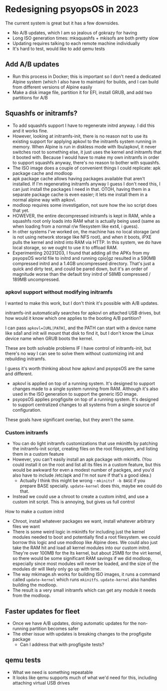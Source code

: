 # Redesigning psyopsOS in 2023

The current system is great but it has a few downsides.

- No A/B updates, which I am so jealous of gokrazy for having
- Long ISO generation times: mksquashfs + mkisofs are both pretty slow
- Updating requires talking to each remote machine individually
- It's hard to test, would like to add qemu tests

## Add A/B updates

- Run this process in Docker; this is important so I don't need a dedicated Alpine system (which I also have to maintain) for builds, and I can build from different versions of Alpine easily
- Make a disk image file, partition it for EFI, install GRUB, and add two partitions for A/B

## Squashfs or initramfs?

- To add squashfs support I have to regenerate initrd anyway. I did this and it works fine.
- However, looking at initramfs-init, there is no reason not to use its existing support for applying apkovl to the initramfs system running in memory. When Alpine is run in diskless mode with lbu/apkovl, it never switches root to something else, it just uses the kernel and initramfs that it booted with. Because I would have to make my own initramfs in order to support squashfs anyway, there's no reason to bother with squashfs.
- The ISO image does a couple of convenient things I could replicate: apk package cache and modloop
- apk package cache allows having packages available that aren't installed. If I'm regenerating initramfs anyway I guess I don't need this, I can just install the packages I need in that. OTOH, having them in a separate package cache is even easier; it lets me install them in a normal alpine way with apkovl.
- modloop requires some investigation, not sure how the iso script does that yet.
- HOWEVER, the entire decompressed initramfs is kept in RAM, while a squashfs root only loads into RAM what is actually being used (same as when loading from a normal r/w filesystem like ext4, i guess).
- In other systems I've worked on, the machine has no local storage (and is not using network storage like NFS root), and when it boots, iPXE pulls the kernel and initrd into RAM via HTTP. In this system, we do have local storage, so we ought to use it to offload RAM.
- Experimenting 20231203, I found that adding all the APKs from my psyopsOS world file to initrd and running cpio|gz resulted in a 590MB compressed initrd and a 1.4GB uncompressed directory. That's just a quick and dirty test, and could be pared down, but it's an order of magnitude worse than the default tiny initrd of 58MB compressed / 189MB uncompressed.

### apkovl support without modifying initramfs

I wanted to make this work, but I don't think it's possible with A/B updates.

initramfs-init automatically searches for apkovl on attached USB drives, but how would it know which one applies to the booting A/B partition?

I can pass `apkovl=[URL|PATH]`, and the PATH can start with a device name like sda1 and init will mount that disk to find it, but I don't know the Linux device name when GRUB boots the kernel.

These are both solvable problems IF I have control of initramfs-init, but there's no way I can see to solve them without customizing init and rebuilding initramfs.

I guess it's worth thinking about how apkovl and psyopsOS are the same and different.

- apkovl is applied on top of a running system.
  It's designed to support changes made to a single system running from RAM.
  Although it's also used in the ISO generation to support the generic ISO image.
- psyopsOS applies progfigsite on top of a running system.
  It's designed to support centralized changes to all systems from a single source of configuration.

These goals have significant overlap, but they aren't the same.

### Custom initramfs

- You can do light initramfs customizations that use mkinitfs by patching the initramfs-init script, creating files on the root filesystem, and listing them in a custom feature
- However, you can't easily install an apk package with mkinitfs. (You could install it on the root and list all its files in a custom feature, but this would be awkward for even a modest number of packges, and you'd also have to include /etc/apk and I'm not sure if that's a good idea.)
    - Actually I think this might be wrong - `mkinitsf -b BASE` if you prepare BASE specially. `update-kernel` does this, maybe we could do that.
- Instead we could use a chroot to create a custom initrd, and use a custom init script. This is annoying, but gives us full control

How to make a custom initrd

- Chroot, install whatever packages we want, install whatever arbitrary files we want
- There is some weird logic in mkinitfs for including just the kernel modules needed to boot and potentially find a root filesystem. we could borrow this logic and use modloop like Alpine does. We could also just take the RAM hit and load all kernel modules into our custom initrd. They're over 100MB for the lts kernel, but about 25MB for the virt kernel, so there would be some significant RAM savings if we did modloop, especially since most modules will never be loaded, and the size of the modules dir will likely only go up with time.
- The way mkimage.sh works for building ISO images, it runs a command called `update-kernel` which runs `mkinitfs`. `update-kernel` also handles building the modloop.
- The result is a very small initramfs which can get any module it needs from the modloop.

## Faster updates for fleet

- Once we have A/B updates, doing automatic updates for the non-running partition becomes safer
- The other issue with updates is breaking changes to the progfigsite package
    - Can I address that with progfigsite tests?

## qemu tests

- What we need is something repeatable
- It looks like qemu supports much of what we'd need for this, including attaching virtual USB drives
